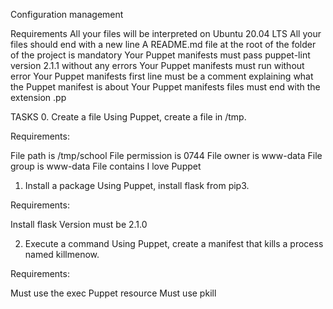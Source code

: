 Configuration management

Requirements
All your files will be interpreted on Ubuntu 20.04 LTS
All your files should end with a new line
A README.md file at the root of the folder of the project is mandatory
Your Puppet manifests must pass puppet-lint version 2.1.1 without any errors
Your Puppet manifests must run without error
Your Puppet manifests first line must be a comment explaining what the Puppet manifest is about
Your Puppet manifests files must end with the extension .pp

TASKS
0. Create a file
  Using Puppet, create a file in /tmp.

Requirements:

File path is /tmp/school
File permission is 0744
File owner is www-data
File group is www-data
File contains I love Puppet

1. Install a package
  Using Puppet, install flask from pip3.

Requirements:

Install flask
Version must be 2.1.0

2. Execute a command
  Using Puppet, create a manifest that kills a process named killmenow.

Requirements:

Must use the exec Puppet resource
Must use pkill
